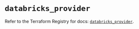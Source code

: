 # `databricks_provider`

Refer to the Terraform Registry for docs: [`databricks_provider`](https://registry.terraform.io/providers/databricks/databricks/1.37.0/docs/resources/provider).
